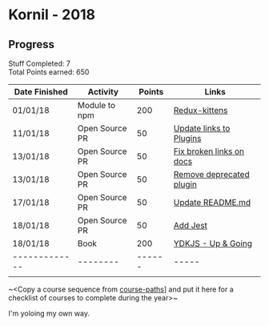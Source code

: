 # Kornil - 2018

## Progress

Stuff Completed: 7  
Total Points earned: 650

| Date Finished | Activity       | Points | Links                                                                                                                            |
| ------------- | -------------- | ------ | -------------------------------------------------------------------------------------------------------------------------------- |
| 01/01/18      | Module to npm  | 200    | [Redux-kittens](https://github.com/Kornil/redux-kittens)                                                                         |
| 11/01/18      | Open Source PR | 50     | [Update links to Plugins](https://github.com/ianstormtaylor/slate/pull/1522)                                                     |
| 13/01/18      | Open Source PR | 50     | [Fix broken links on docs](https://github.com/ianstormtaylor/slate/pull/1529)                                                    |
| 13/01/18      | Open Source PR | 50     | [Remove deprecated plugin](https://github.com/ianstormtaylor/slate/pull/1530)                                                    |
| 17/01/18      | Open Source PR | 50     | [Update README.md](https://github.com/P1xt/speedstudy/pull/15)                                                                   |
| 18/01/18      | Open Source PR | 50     | [Add Jest](https://github.com/Kornil/simple-react-app/pull/18)                                                                   |
| 18/01/18      | Book           | 200    | [YDKJS - Up & Going](https://github.com/getify/You-Dont-Know-JS/blob/master/up%20&%20going/README.md#you-dont-know-js-up--going) |
| ------------- | --------       | ------ | -----                                                                                                                            |
|               |                |        |                                                                                                                                  |

~<Copy a course sequence from [course-paths](../../course-paths)] and put it here for a checklist of courses to complete during the year>~

I'm yoloing my own way.
